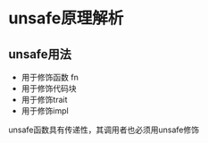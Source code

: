 # unsafe原理解析

## unsafe用法
- 用于修饰函数 fn
- 用于修饰代码块
- 用于修饰trait
- 用于修饰impl

unsafe函数具有传递性，其调用者也必须用unsafe修饰